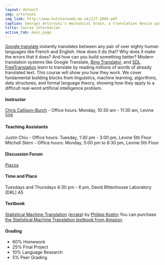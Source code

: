 ```yaml
---
layout: default
img: artsrouni
img_link: http://www.hutchinsweb.me.uk/IJT-2004.pdf
caption: Georges Artsrouni's mechanical brain, a translation device patented in 1933 in France.
title: Course Information
active_tab: main_page 
---
```


[Google translate](http://translate.google.com/) instantly
translates between any pair of over eighty human languages 
like French and English. How does it do that? Why does it 
make the errors that it does? And how can you build something 
better? Modern translation systems like Google Translate, 
[Bing Translator](http://www.microsofttranslator.com/),
and [SDL FreeTranslation](http://www.freetranslation.com/)
*learn* to translate by reading millions of words of already 
translated text. This course will show you how they work. 
We cover fundamental building blocks from linguistics, 
machine learning, algorithms, data structures, and formal 
language theory, showing how they apply to a difficult
real-word artificial intelligence problem.

#### Instructor
[Chris Callison-Burch](http://www.cis.upenn.edu/~ccb/) - Office hours: Monday, 10:30 am - 11:30 am, Levine 506

#### Teaching Assistants
Justin Chiu - Office hours: Tuesday, 1:30 pm - 3:00 pm, Levine 5th Floor
Mitchell Stern - Office hours: Monday, 5:00 pm to 6:30 pm, Levine 5th Floor

#### Discussion Forum
[Piazza](https://piazza.com/upenn/spring2015/cis526)

#### Time and Place
Tuesdays and Thursdays 4:30 pm - 6 pm, David Rittenhouse Laboratory (DRL) A5

#### Textbook
[Statistical Machine Translation](http://www.statmt.org/book/) (<a href="http://statmt.org/book/errata.html">errata</a>) 
by <a href="http://homepages.inf.ed.ac.uk/pkoehn/">Philipp Koehn</a> 
You can purchase <a href="http://www.amazon.com/Statistical-Machine-Translation-Philipp-Koehn/dp/0521874157">the Statistical Machine Translation textbook from Amazon</a>.

#### Grading
* 60% Homework
* 25% Final Project
* 10% Language Research
* 5% Peer Grading
